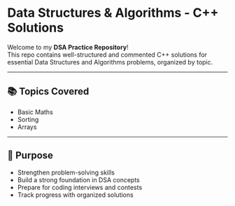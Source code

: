 # Data Structures & Algorithms - C++ Solutions

Welcome to my **DSA Practice Repository**!  
This repo contains well-structured and commented C++ solutions for essential Data Structures and Algorithms problems, organized by topic.

---

## 📚 Topics Covered

- Basic Maths
- Sorting
- Arrays


---

## 🎯 Purpose

- Strengthen problem-solving skills  
- Build a strong foundation in DSA concepts  
- Prepare for coding interviews and contests  
- Track progress with organized solutions  


